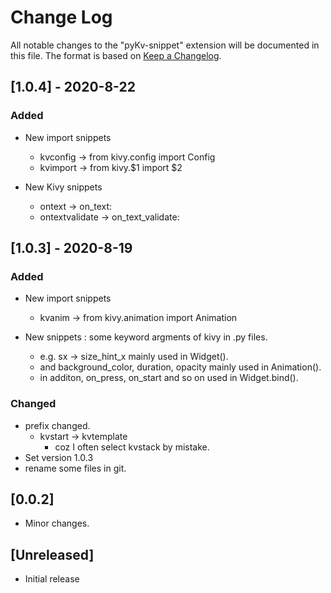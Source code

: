 # Change Log

All notable changes to the "pyKv-snippet" extension will be documented in this file.
The format is based on [Keep a Changelog](https://keepachangelog.com/en/1.0.0/).

## [1.0.4] - 2020-8-22
### Added
- New import snippets
  - kvconfig -> from kivy.config import Config
  - kvimport -> from kivy.$1 import $2

- New Kivy snippets
  - ontext -> on_text: 
  - ontextvalidate -> on_text_validate: 

## [1.0.3] - 2020-8-19
### Added
- New import snippets
  - kvanim -> from kivy.animation import Animation

- New snippets : some keyword argments of kivy in .py files.
  - e.g. sx -> size_hint_x mainly used in Widget().
  - and background_color, duration, opacity mainly used in Animation().
  - in additon, on_press, on_start and so on used in Widget.bind().


### Changed
- prefix changed.
  - kvstart -> kvtemplate
    - coz I often select kvstack by mistake.
- Set version 1.0.3
- rename some files in git.

## [0.0.2]

- Minor changes.

## [Unreleased]

- Initial release
